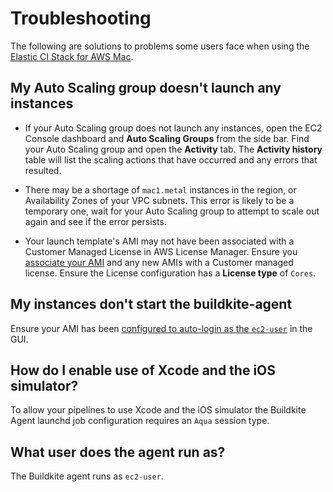# Troubleshooting

The following are solutions to problems some users face when using the [Elastic CI Stack for AWS Mac](https://github.com/buildkite/elastic-mac-for-aws).

## My Auto Scaling group doesn't launch any instances

* If your Auto Scaling group does not launch any instances, open the EC2 Console
dashboard and **Auto Scaling Groups** from the side bar. Find your Auto Scaling
group and open the **Activity** tab. The **Activity history** table will list the
scaling actions that have occurred and any errors that resulted.

* There may be a shortage of `mac1.metal` instances in the region, or Availability
Zones of your VPC subnets. This error is likely to be a temporary one, wait for your
Auto Scaling group to attempt to scale out again and see if the error persists.

* Your launch template's AMI may not have been associated with a Customer
Managed License in AWS License Manager. Ensure you [associate your AMI](/docs/agent/v3/aws/elastic-ci-stack/ec2-mac/setup#step-3-associate-your-ami-with-a-self-managed-license-in-aws-license-manager)
and any new AMIs with a Customer managed license. Ensure the License
configuration has a **License type** of `Cores`.

## My instances don't start the buildkite-agent

Ensure your AMI has been [configured to auto-login as the `ec2-user`](/docs/agent/v3/aws/elastic-ci-stack/ec2-mac/setup#step-2-build-an-ami)
in the GUI.

## How do I enable use of Xcode and the iOS simulator?

To allow your pipelines to use Xcode and the iOS simulator the Buildkite Agent launchd job configuration requires an `Aqua` session type.

## What user does the agent run as?

The Buildkite agent runs as `ec2-user`.
